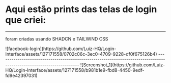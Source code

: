<h1>Aqui estão prints das telas de login que criei:</h1>
<hr>
<p>foram criadas usando SHADCN e TAILWIND CSS</p>
![facebook-login](https://github.com/Luiz-HQ/Login-Interface/assets/127171558/0702c06c-3ec0-4709-9228-df0f675126b4)
---------------------------------------------------------------------------------------------------------------------
![Screenshot_1](https://github.com/Luiz-HQ/Login-Interface/assets/127171558/b981b1e9-fbd8-4450-9edf-fd9e42397031)
